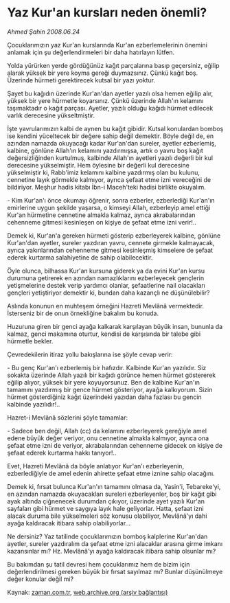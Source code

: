 # Yaz Kur'an kursları  neden önemli?

*Ahmed Şahin 2008.06.24*

<tr><td class="metin" colspan="2" style="padding-top: 20px; padding-left: 5px; padding-right: 10px;">Çocuklarımızın yaz Kur'an kurslarında Kur'an ezberlemelerinin önemini anlamak için şu değerlendirmeleri bir daha hatırlayın lütfen.</td></tr><tr><td class="metin" colspan="2" style="padding-top: 20px; padding-left: 5px; padding-right: 10px;"><p>Yolda yürürken yerde gördüğünüz kağıt parçalarına basıp geçersiniz, eğilip alarak yüksek bir yere koyma gereği duymazsınız. Çünkü kağıt boş. Üzerinde hürmeti gerektirecek kutsal bir yazı yoktur.
<p>Şayet bu kağıdın üzerinde Kur'an'dan ayetler yazılı olsa hemen eğilip alır, yüksek bir yere hürmetle koyarsınız. Çünkü üzerinde Allah'ın kelamını taşımaktadır o kağıt parçası. Ayetler, yazılı olduğu kağıdı hürmet edilecek varlık derecesine yükseltmiştir.
<p>İşte yavrularımızın kalbi de aynen bu kağıt gibidir. Kutsal konulardan bomboş ise kendini yüceltecek bir değere sahip değil demektir. Böyle değil de, en azından namazda okuyacağı kadar Kur'an'dan sureler, ayetler ezberlemiş, kalbine, gönlüne Allah'ın kelamını yazdırmışsa, artık o yavru boş kağıt değersizliğinden kurtulmuş, kalbinde Allah'ın ayetleri yazılı değerli bir kul derecesine yükselmiştir. Hem öylesine bir değerli kul derecesine yükselmiştir ki, Rabb'imiz kelamını kalbine yazdırmış olan bu kulunu, cennetine layık görmekle kalmıyor, ayrıca şefaat etme izni vereceğini de bildiriyor. Meşhur hadis kitabı İbn-i Maceh'teki hadisi birlikte okuyalım.
<p>- Kim Kur'an'ı önce okumayı öğrenir, sonra ezberler, ezberlediği Kur'an'ın emirlerine uygun şekilde yaşarsa, o kimseyi Allah, ezberleyip amel ettiği Kur'an hürmetine cennetine almakla kalmaz, ayrıca akrabalarından cehenneme gitmesi kesinleşen on kişiye de şefaat etme izni verir!..
<p>Demek ki, Kur'an'a gereken hürmeti gösterip ezberleyerek kalbine, gönlüne Kur'an'dan ayetler, sureler yazdıran yavru, cennete girmekle kalmayacak, ayrıca yakınlarından cehenneme gitmesi kesinleşmiş kimselere de şefaat ederek kurtarma salahiyetine de sahip olabilecektir.
<p>Öyle olunca, bilhassa Kur'an kursuna giderek ya da evini Kur'an kursu durumuna getirerek en azından namazlıklarını ezberleyecek gençlerin yetişmelerine destek verip yardımcı olanlar, şefaatlerine nail olacakları gençleri yetiştiriyor demektir ki, bundan daha kazançlı ne düşünülebilir? 
<p>Aslında konunun en muhteşem örneğini Hazreti Mevlânâ vermektedir. İsterseniz bir de onun örnekliğine bakalım bu konuda. 
<p>Huzuruna giren bir genci ayağa kalkarak karşılayan büyük insan, bununla da kalmaz, genci makamına oturtur, kendisi de karşısında bir talebe gibi hürmetle bekler. 
<p>Çevredekilerin itiraz yollu bakışlarına ise şöyle cevap verir:
<p>- Bu genç Kur'an'ı ezberlemiş bir hafızdır. Kalbinde Kur'an yazılıdır. Siz sokakta üzerinde Allah yazılı bir kağıdı görünce hemen hürmet göstererek eğilip alıyor, yüksek bir yere koyuyorsunuz. Ben de kalbine Kur'an'ın tamamını yazdırmış bir gence hürmet gösteriyor, ayağa kalkıyorum. Sizin hürmet gösterdiğiniz kağıt üzerindeki yazıdan daha fazlası bu gencin kalbinde yazılıdır!..
<p>Hazret-i Mevlânâ sözlerini şöyle tamamlar:
<p>- Sadece ben değil, Allah (cc) da kelamını ezberleyerek gereğiyle amel edene büyük değer veriyor, onu cennetine almakla kalmıyor, ayrıca ona şefaat etme izni de veriyor, akrabalarından cehenneme gidecek on kişiye de şefaat ederek kurtarma hakkı tanıyor!.. 
<p>Evet, Hazreti Mevlânâ da böyle anlatıyor Kur'an'ı ezberleyenin, ezberlediğiyle de amel edenin ahirette şefaat etme iznine sahip olacağını.
<p>Demek ki, fırsat bulunca Kur'an'ın tamamını olmasa da, Yasin'i, Tebareke'yi, en azından namazda okuyacakları sureleri ezberleyenler, boş bir kağıt gibi ayak altında çiğnenecek durumdan çıkıyor, üzerinde ayet yazılı Kur'an sayfaları gibi hürmet ve saygıya layık hale geliyorlar. Hatta, şefaat izni alacak duruma bile yükselmeleri söz konusu olabiliyor, Mevlânâ'yı dahi ayağa kaldıracak itibara sahip olabiliyorlar...
<p>Ne dersiniz? Yaz tatilinde çocuklarımızın bomboş kalplerine Kur'an'dan ayetler, sureler yazdıralım da şefaat etme izni alacaklar arasına girme imkanı kazansınlar mı? Hz. Mevlânâ'yı ayağa kaldıracak itibara sahip olsunlar mı? 
<p>Bu bakımdan şu tatil devresi hem çocuklarımız hem de bizim için değerlendirilmesi gereken büyük bir fırsat sayılmaz mı? Bunlar düşünülmeye değer konular değil mi? <br/></p></p></p></p></p></p></p></p></p></p></p></p></p></p></p></p></td></tr>

Kaynak: [zaman.com.tr](http://zaman.com.tr/yazar.do?yazino=705860), [web.archive.org (arşiv bağlantısı)](http://web.archive.org/web/20080803183153/http://www.zaman.com.tr:80/yazar.do?yazino=705860)
